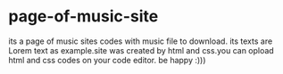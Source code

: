 # page-of-music-site
its a page of music sites codes with music file to download. its texts are Lorem text as example.site was created by html and css.you can opload html and css codes on your code editor.
be happy :)))
